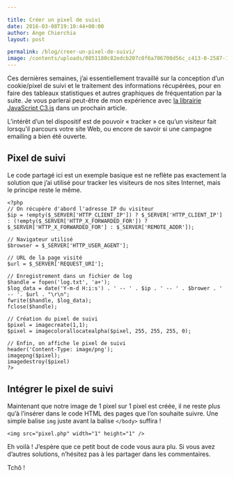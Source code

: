 ```yaml
---

title: Créer un pixel de suivi
date: 2016-03-08T19:10:44+00:00
author: Ange Chierchia
layout: post

permalink: /blog/creer-un-pixel-de-suivi/
image: /contents/uploads/0851180c82edcb207c0f6a706700d56c_c413-0-2587-1268_s885x516-825x510.jpg
---
```

Ces dernières semaines, j&rsquo;ai essentiellement travaillé sur la conception d&rsquo;un cookie/pixel de suivi et le traitement des informations récupérées, pour en faire des tableaux statistiques et autres graphiques de fréquentation par la suite. Je vous parlerai peut-être de mon expérience avec <a href="http://c3js.org/" target="_blank">la librairie JavaScript C3.js</a> dans un prochain article.

L&rsquo;intérêt d&rsquo;un tel dispositif est de pouvoir &laquo;&nbsp;tracker&nbsp;&raquo; ce qu&rsquo;un visiteur fait lorsqu&rsquo;il parcours votre site Web, ou encore de savoir si une campagne emailing a bien été ouverte.<!--more-->

## Pixel de suivi

Le code partagé ici est un exemple basique est ne reflète pas exactement la solution que j&rsquo;ai utilisé pour tracker les visiteurs de nos sites Internet, mais le principe reste le même.

    <?php
    // On récupère d'abord l'adresse IP du visiteur
    $ip = !empty($_SERVER['HTTP_CLIENT_IP']) ? $_SERVER['HTTP_CLIENT_IP'] : (!empty($_SERVER['HTTP_X_FORWARDED_FOR']) ? $_SERVER['HTTP_X_FORWARDED_FOR'] : $_SERVER['REMOTE_ADDR']);
    
    // Navigateur utilisé
    $browser = $_SERVER['HTTP_USER_AGENT'];
    
    // URL de la page visité
    $url = $_SERVER['REQUEST_URI'];
    
    // Enregistrement dans un fichier de log
    $handle = fopen('log.txt', 'a+');
    $log_data = date('Y-m-d H:i:s') . ' -- ' . $ip . ' -- ' . $brower . ' -- '. $url . "\r\n";
    fwrite($handle, $log_data);
    fclose($handle);
    
    // Création du pixel de suivi
    $pixel = imagecreate(1,1);
    $pixel = imagecolorallocatealpha($pixel, 255, 255, 255, 0);
    
    // Enfin, on affiche le pixel de suivi
    header('Content-Type: image/png');
    imagepng($pixel);
    imagedestroy($pixel)
    ?>

## Intégrer le pixel de suivi

Maintenant que notre image de 1 pixel sur 1 pixel est créée, il ne reste plus qu&rsquo;à l&rsquo;insérer dans le code HTML des pages que l&rsquo;on souhaite suivre. Une simple balise `img` juste avant la balise `</body>` suffira !

    <img src="pixel.php" width="1" height="1" />

Eh voilà ! J&rsquo;espère que ce petit bout de code vous aura plu. Si vous avez d&rsquo;autres solutions, n&rsquo;hésitez pas à les partager dans les commentaires.

Tchô !